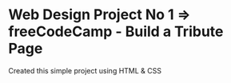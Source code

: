 # Web Design Project No 1 =>  freeCodeCamp - Build a Tribute Page

Created this simple project using HTML &amp; CSS
